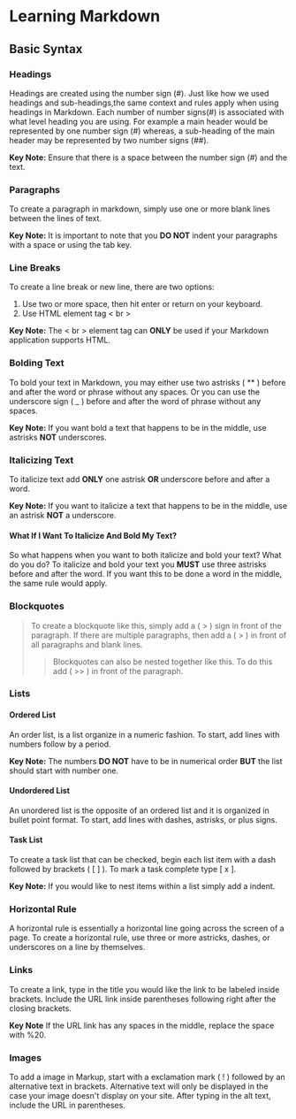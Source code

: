 # Learning Markdown
## Basic Syntax
### Headings
Headings are created using the number sign (#). Just like how we used headings and sub-headings,the same context and rules apply when using headings in Markdown. Each number of number signs(#) is associated with what level heading you are using. For example a main header would be represented by one number sign (#) whereas, a sub-heading of the main header may be represented by two number signs (##). 

**Key Note:** Ensure that there is a space between the number sign (#) and the text. 
### Paragraphs
To create a paragraph in markdown, simply use one or more blank lines between the lines of text. 

**Key Note:** It is important to note that you **DO NOT** indent your paragraphs with a space or using the tab key. 
### Line Breaks
To create a line break or new line, there are two options:

1. Use two or more space, then hit enter or return on your keyboard.
2. Use HTML element tag < br >

**Key Note:** The < br > element tag can **ONLY** be used if your Markdown application supports HTML. 
### Bolding Text
To bold your text in Markdown, you may either use two astrisks  ( ** ) before and after the word or phrase without any spaces. Or you can use the underscore sign ( _ ) before and after the word of phrase without any spaces. 

**Key Note:** If you want bold a text that happens to be in the middle, use astrisks **NOT** underscores.  
### Italicizing Text
To italicize text add **ONLY** one astrisk **OR** underscore before and after a word. 

**Key Note:** If you want to italicize a text that happens to be in the middle, use an astrisk **NOT** a underscore.
#### What If I Want To Italicize And Bold My Text?
So what happens when you want to both italicize and bold your text? What do you do? To italicize and bold your text you **MUST** use three astrisks before and after the word. If you want this to be done a word in the middle, the same rule would apply. 
### Blockquotes
> To create a blockquote like this, simply add a ( > ) sign in front of the paragraph. If there are multiple paragraphs, then add a ( > ) in front of all
> paragraphs and blank lines.
>> Blockquotes can also be nested together like this. To do this add ( >> ) in front of the paragraph. 

### Lists
#### Ordered List
An order list, is a list organize in a numeric fashion. To start, add lines with numbers follow by a period. 

**Key Note:** The numbers **DO NOT** have to be in numerical order **BUT** the list should start with number one.
#### Undordered List
An unordered list is the opposite of an ordered list and it is organized in bullet point format. To start, add lines with dashes, astrisks, or plus signs.
#### Task List
To create a task list that can be checked, begin each list item with a dash followed by brackets ( [ ] ). To mark a task complete type [ x ].

**Key Note:** If you would like to nest items within a list simply add a indent. 
### Horizontal Rule
A horizontal rule is essentially a horizontal line going across the screen of a page. To create a horizontal rule, use three or more astricks, dashes, or underscores on a line by themselves. 
### Links
To create a link, type in the title you would like the link to be labeled inside brackets. Include the URL link inside parentheses following right after the closing brackets. 

**Key Note** If the URL link has any spaces in the middle, replace the space with %20. 

### Images
To add a image in Markup, start with a exclamation mark ( ! ) followed by an alternative text in brackets. Alternative text will only be displayed in the case your image doesn't display on your site. After typing in the alt text, include the URL in parentheses. 



